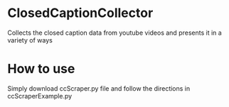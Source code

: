 # ClosedCaptionCollector
Collects the closed caption data from youtube videos and presents it in a variety of ways

# How to use
Simply download ccScraper.py file and follow the directions in ccScraperExample.py
